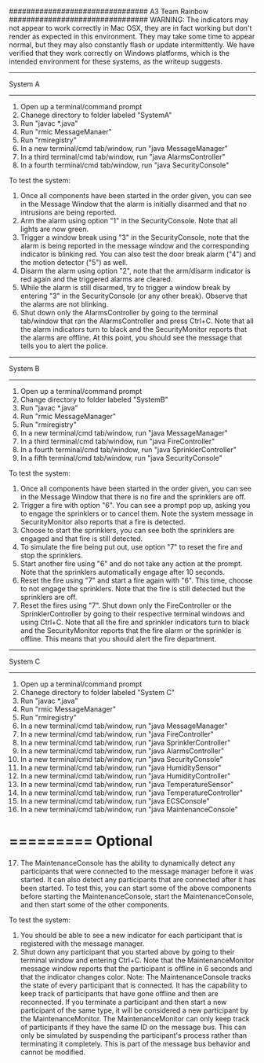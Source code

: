 ################################ 
A3
Team Rainbow
################################ 
WARNING: The indicators may not appear to work correctly in Mac OSX, they are in fact working
but don't render as expected in this environment. They may take some time to appear normal, but
they may also constantly flash or update intermittently. We have verified that
they work correctly on Windows platforms, which is the intended environment for these systems, as
the writeup suggests.


*************
System A
*************
1) Open up a terminal/command prompt
2) Chanege directory to folder labeled "SystemA"
3) Run "javac *.java" 
4) Run "rmic MessageManaer"
5) Run "rmiregistry"
6) In a new terminal/cmd tab/window, run "java MessageManager"
7) In a third terminal/cmd tab/window, run "java AlarmsController"
8) In a fourth terminal/cmd tab/window, run "java SecurityConsole"

To test the system:
1) Once all components have been started in the order given, you can see in the Message Window
   that the alarm is initially disarmed and that no intrusions are being reported.
2) Arm the alarm using option "1" in the SecurityConsole. 
   Note that all lights are now green.
3) Trigger a window break using "3" in the SecurityConsole, note that the
   alarm is being reported in the message window and the corresponding
   indicator is blinking red.
   You can also test the door break alarm ("4") and the motion detector ("5") as well.
4) Disarm the alarm using option "2", note that the arm/disarm indicator
   is red again and the triggered alarms are cleared.
5) While the alarm is still disarmed, try to trigger a window break by entering 
   "3" in the SecurityConsole (or any other break). Observe that the alarms are
   not blinking. 
6) Shut down only the AlarmsController by going to the terminal tab/window
   that ran the AlarmsController and press Ctrl+C. Note that all the alarm
   indicators turn to black and the SecurityMonitor reports that the alarms
   are offline. At this point, you should see the message that tells you to
   alert the police. 


*************
System B
*************
1) Open up a terminal/command prompt
2) Change directory to folder labeled "SystemB"
3) Run "javac *.java" 
4) Run "rmic MessageManager"
5) Run "rmiregistry"
6) In a new terminal/cmd tab/window, run "java MessageManager"
7) In a third terminal/cmd tab/window, run "java FireController"
8) In a fourth terminal/cmd tab/window, run "java SprinklerController"
9) In a fifth terminal/cmd tab/window, run "java SecurityConsole"

To test the system:
1) Once all components have been started in the order given, you can see in 
   the Message Window that there is no fire and the sprinklers are off.
2) Trigger a fire with option "6". You can see a prompt pop up, asking you
   to engage the sprinklers or to cancel them.
   Note the system message in SecurityMonitor also reports that a fire is detected.
3) Choose to start the sprinklers, you can see both the sprinklers are engaged
   and that fire is still detected. 
4) To simulate the fire being put out, use option "7" to reset the fire and stop the sprinklers.
5) Start another fire using "6" and do not take any action at the prompt. Note that the
   sprinklers automatically engage after 10 seconds.
6) Reset the fire using "7" and start a fire again with "6". 
   This time, choose to not engage the sprinklers. Note that the fire is still
   detected but the sprinklers are off.
7) Reset the fires using "7". Shut down only the FireController or 
   the SprinklerController by going to their respective terminal windows and using
   Ctrl+C. Note that all the fire and sprinkler indicators turn to black and the 
   SecurityMonitor reports that the fire alarm or the sprinkler is offline. This
   means that you should alert the fire department.


*************
System C
*************
1) Open up a terminal/command prompt
2) Chanege directory to folder labeled "System C"
3) Run "javac *.java" 
4) Run "rmic MessageManager"
5) Run "rmiregistry"
6) In a new terminal/cmd tab/window, run "java MessageManager"
7) In a new terminal/cmd tab/window, run "java FireController"
8) In a new terminal/cmd tab/window, run "java SprinklerController"
9) In a new terminal/cmd tab/window, run "java AlarmsController"
10) In a new terminal/cmd tab/window, run "java SecurityConsole"
11) In a new terminal/cmd tab/window, run "java HumiditySensor"
12) In a new terminal/cmd tab/window, run "java HumidityController"
13) In a new terminal/cmd tab/window, run "java TemperatureSensor"
14) In a new terminal/cmd tab/window, run "java TemperatureController"
15) In a new terminal/cmd tab/window, run "java ECSConsole"
16) In a new terminal/cmd tab/window, run "java MaintenanceConsole"

=========
Optional
=========
17) The MaintenanceConsole has the ability to dynamically detect any participants
	that were connected to the message manager before it was started. It can also 
	detect any participants that are connected after it has been started. To test this,
	you can start some of the above components before starting the MaintenanceConsole,
	start the MaintenanceConsole, and then start some of the other components.


To test the system:
1) You should be able to see a new indicator for each participant that is registered
   with the message manager.
2) Shut down any participant that you started above by going to their terminal window
   and entering Ctrl+C. Note that the MaintenanceMonitor message window reports
   that the participant is offline in 6 seconds and that the indicator changes color.
Note: The MaintenanceConsole tracks the state of every participant that is connected. It has the capability to keep track of participants that have gone offline and then are reconnected. If you
terminate a participant and then start a new participant of the same type, it will be 
considered a new participant by the MaintenanceMonitor. The MaintenanceMonitor can only keep track of participants if they have the same ID on the message bus. This can only be simulated by
suspending the participant's process rather than terminating it completely. This is part
of the message bus behavior and cannot be modified. 